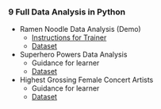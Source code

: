 ### 9 Full Data Analysis in Python
  - Ramen Noodle Data Analysis (Demo)
    - [Instructions for Trainer](./Ramen/RamenDataAnalysis.ipynb)
    - [Dataset](./Ramen%20/Top%20Ramen%20Ratings.csv)
  - Superhero Powers Data Analysis
    - Guidance for learner
    - [Dataset](./Superhero_Powers/super_hero_powers.csv)
  - Highest Grossing Female Concert Artists
    - Guidance for learner
    - [Dataset](./Highest_Grossing_Female_Concert_Artists/highest_gross_concert_women.csv)
